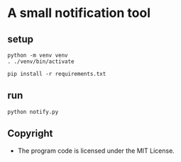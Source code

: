 # A small notification tool

## setup

```
python -m venv venv
. ./venv/bin/activate

pip install -r requirements.txt
```

## run

```
python notify.py
```

## Copyright

- The program code is licensed under the MIT License.

